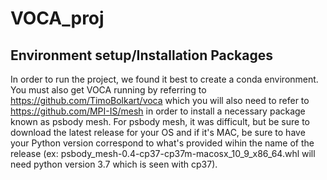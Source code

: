# VOCA_proj

## Environment setup/Installation Packages
In order to run the project, we found it best to create a conda environment. You must also get VOCA running by referring to https://github.com/TimoBolkart/voca which you will also need to refer to https://github.com/MPI-IS/mesh in order to install a necessary package known as psbody mesh. For psbody mesh, it was difficult, but be sure to download the latest release for your OS and if it's MAC, be sure to have your Python version correspond to what's provided wihin the name of the release (ex: psbody_mesh-0.4-cp37-cp37m-macosx_10_9_x86_64.whl will need python version 3.7 which is seen with cp37).

